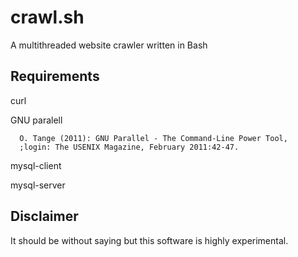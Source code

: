 # crawl.sh
A multithreaded website crawler written in Bash

## Requirements
curl

GNU paralell 

```
  O. Tange (2011): GNU Parallel - The Command-Line Power Tool,
  ;login: The USENIX Magazine, February 2011:42-47.
```
mysql-client

mysql-server


## Disclaimer
It should be without saying but this software is highly experimental.
